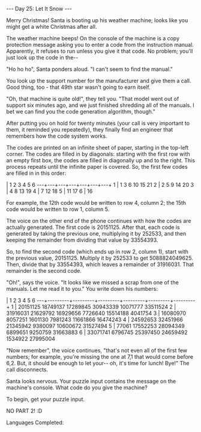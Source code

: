 --- Day 25: Let It Snow ---

Merry Christmas! Santa is booting up his weather machine; looks like you might get a white Christmas after all.

The weather machine beeps! On the console of the machine is a copy protection message asking you to enter a code from the instruction manual. Apparently, it refuses to run unless you give it that code. No problem; you'll just look up the code in the--

"Ho ho ho", Santa ponders aloud. "I can't seem to find the manual."

You look up the support number for the manufacturer and give them a call. Good thing, too - that 49th star wasn't going to earn itself.

"Oh, that machine is quite old!", they tell you. "That model went out of support six minutes ago, and we just finished shredding all of the manuals. I bet we can find you the code generation algorithm, though."

After putting you on hold for twenty minutes (your call is very important to them, it reminded you repeatedly), they finally find an engineer that remembers how the code system works.

The codes are printed on an infinite sheet of paper, starting in the top-left corner. The codes are filled in by diagonals: starting with the first row with an empty first box, the codes are filled in diagonally up and to the right. This process repeats until the infinite paper is covered. So, the first few codes are filled in in this order:

   | 1   2   3   4   5   6
---+---+---+---+---+---+---+
 1 |  1   3   6  10  15  21
 2 |  2   5   9  14  20
 3 |  4   8  13  19
 4 |  7  12  18
 5 | 11  17
 6 | 16

For example, the 12th code would be written to row 4, column 2; the 15th code would be written to row 1, column 5.

The voice on the other end of the phone continues with how the codes are actually generated. The first code is 20151125. After that, each code is generated by taking the previous one, multiplying it by 252533, and then keeping the remainder from dividing that value by 33554393.

So, to find the second code (which ends up in row 2, column 1), start with the previous value, 20151125. Multiply it by 252533 to get 5088824049625. Then, divide that by 33554393, which leaves a remainder of 31916031. That remainder is the second code.

"Oh!", says the voice. "It looks like we missed a scrap from one of the manuals. Let me read it to you." You write down his numbers:

   |    1         2         3         4         5         6
---+---------+---------+---------+---------+---------+---------+
 1 | 20151125  18749137  17289845  30943339  10071777  33511524
 2 | 31916031  21629792  16929656   7726640  15514188   4041754
 3 | 16080970   8057251   1601130   7981243  11661866  16474243
 4 | 24592653  32451966  21345942   9380097  10600672  31527494
 5 |    77061  17552253  28094349   6899651   9250759  31663883
 6 | 33071741   6796745  25397450  24659492   1534922  27995004

"Now remember", the voice continues, "that's not even all of the first few numbers; for example, you're missing the one at 7,1 that would come before 6,2. But, it should be enough to let your-- oh, it's time for lunch! Bye!" The call disconnects.

Santa looks nervous. Your puzzle input contains the message on the machine's console. What code do you give the machine?

To begin, get your puzzle input.

NO PART 2! :D

Languages Completed:
